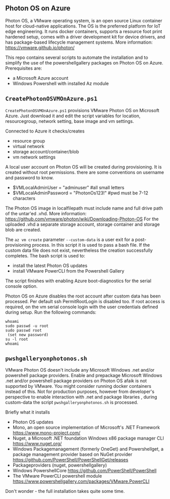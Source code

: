 Photon OS on Azure
-
Photon OS, a VMware operating system,  is an open source Linux container host for cloud-native applications. The OS is the preferred platform for IoT edge engineering. It runs docker containers, supports a resource foot print hardened setup, comes with a driver development kit for device drivers, and has package-based lifecycle management systems.
More information: https://vmware.github.io/photon/

This repo contains several scripts to automate the installation and to simplify the use of the powershellgallery packages on Photon OS on Azure. Prerequisites are:
- a Microsoft Azure account
- Windows Powershell with installed Az module

```CreatePhotonOSVMOnAzure.ps1```
-
```CreatePhotonOSVMOnAzure.ps1``` provisions VMware Photon OS on Microsoft Azure. Just download it and edit the script variables for location, resourcegroup, network setting, base image and vm settings. 

Connected to Azure it checks/creates
- resource group
- virtual network
- storage account/container/blob
- vm network settings

A local user account on Photon OS will be created during provisioning. It is created without root permissions. there are some conventions on username and password to know.
- $VMLocalAdminUser = "adminuser" #all small letters
- $VMLocalAdminPassword = "PhotonOs123!" #pwd must be 7-12 characters

The Photon OS image in localfilepath must include name and full drive path of the untar'ed .vhd.
More information: https://github.com/vmware/photon/wiki/Downloading-Photon-OS
For the uploaded .vhd a separate storage account, storage container and storage blob are created.

The ```az vm create``` parameter ```--custom-data``` is a user exit for a post-provisioning process. In this script it is used to pass a bash file. If the custom data file does not exist, nevertheless the creation successfully completes. The bash script is used to:
- install the latest Photon OS updates
- install VMware PowerCLI from the Powershell Gallery

The script finishes with enabling Azure boot-diagnostics for the serial console option.

Photon OS on Azure disables the root account after custom data has been processed. Per default ssh PermitRootLogin is disabled too.
If root access is required, on the vm serial console login with the user credentials defined during setup. Run the following commands:
```
whoami
sudo passwd -u root
sudo passwd root
 (set new password)
su -l root
whoami
```

```pwshgalleryonphotonos.sh```
-
VMware Photon OS doesn't include any Microsoft Windows .net and/or powershell package providers. Enable and prepackage Microsoft Windows .net and/or powershell package providers on Photon OS afaik is not supported by VMware. You might consider running docker containers instead of this. Not for production purposes, however from developer's perspective to enable interaction with .net and package libraries , during custom-data the script ```pwshgalleryonphotonos.sh``` is processed.

Briefly what it installs
- Photon OS updates
- Mono, an open source implementation of Microsoft's .NET Framework https://www.mono-project.com/
- Nuget, a Microsoft .NET foundation Windows x86 package manager CLI https://www.nuget.org/
- Windows Packagemanagement (formerly OneGet) and Powershellget, a package management provider based on NuGet provider https://github.com/PowerShell/PowerShellGet/releases
- Packageproviders (nuget, powershellgallery)
- Windows PowershellCore https://github.com/PowerShell/PowerShell
- The VMware PowerCLI powershell module https://www.powershellgallery.com/packages/VMware.PowerCLI

Don't wonder - the full installation takes quite some time.

